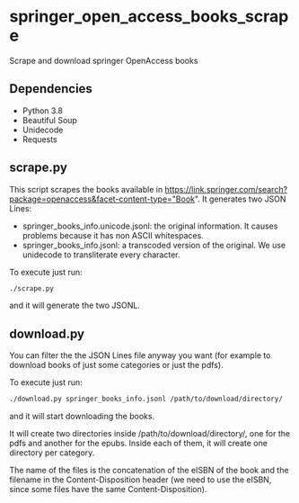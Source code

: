 # springer_open_access_books_scrape

Scrape and download springer OpenAccess books

## Dependencies
* Python 3.8
* Beautiful Soup
* Unidecode
* Requests

## scrape.py

This script scrapes the books available in https://link.springer.com/search?package=openaccess&facet-content-type="Book".
It generates two JSON Lines:
* springer_books_info.unicode.jsonl: the original information. It causes problems because it has non ASCII whitespaces. 
* springer_books_info.jsonl: a transcoded version of the original. We use unidecode to transliterate every character.

To execute just run:
```bash
./scrape.py
```
and it will generate the two JSONL.

## download.py

You can filter the the JSON Lines file anyway you want (for example to download books of just some categories or just the pdfs).

To execute just run:
```bash
./download.py springer_books_info.jsonl /path/to/download/directory/
```
and it will start downloading the books. 

It will create two directories inside /path/to/download/directory/, one for the pdfs and another for the epubs. Inside each of them, it will create one directory per category.

The name of the files is the concatenation of the eISBN of the book and the filename in the Content-Disposition header (we need to use the eISBN, since some files have the same Content-Disposition).

